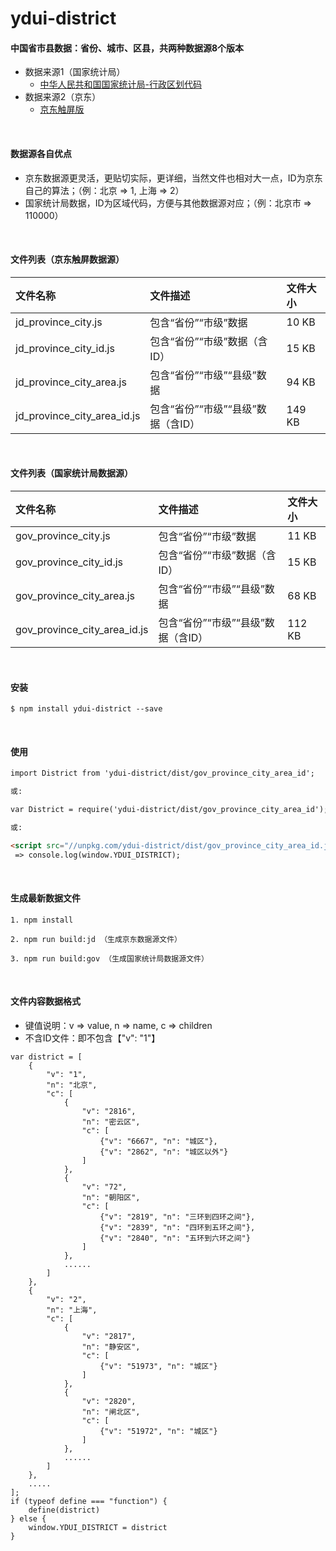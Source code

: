 # ydui-district

#### 中国省市县数据：省份、城市、区县，共两种数据源8个版本
*   数据来源1（国家统计局）
    * [中华人民共和国国家统计局-行政区划代码](http://www.stats.gov.cn/tjsj/tjbz/xzqhdm/)
*   数据来源2（京东）
    * [京东触屏版](https://p.m.jd.com/norder/address.action)

<br/>

#### 数据源各自优点
*   京东数据源更灵活，更贴切实际，更详细，当然文件也相对大一点，ID为京东自己的算法；（例：北京 => 1, 上海 => 2）
*   国家统计局数据，ID为区域代码，方便与其他数据源对应；（例：北京市 => 110000）

<br/>

#### 文件列表（京东触屏数据源）
|文件名称|文件描述|文件大小|
|:------|:------|:-----|
| jd_province_city.js | 包含“省份”“市级”数据 | 10 KB |
| jd_province_city_id.js | 包含“省份”“市级”数据（含ID） | 15 KB |
| jd_province_city_area.js | 包含“省份”“市级”“县级”数据 | 94 KB |
| jd_province_city_area_id.js | 包含“省份”“市级”“县级”数据（含ID） | 149 KB |

<br/>

#### 文件列表（国家统计局数据源）
|文件名称|文件描述|文件大小|
|:------|:------|:-----|
| gov_province_city.js | 包含“省份”“市级”数据 | 11 KB |
| gov_province_city_id.js | 包含“省份”“市级”数据（含ID） | 15 KB |
| gov_province_city_area.js | 包含“省份”“市级”“县级”数据 | 68 KB |
| gov_province_city_area_id.js | 包含“省份”“市级”“县级”数据（含ID） | 112 KB |

<br/>

#### 安装
```shell
$ npm install ydui-district --save
```

<br/>

#### 使用
```html
import District from 'ydui-district/dist/gov_province_city_area_id';

或: 

var District = require('ydui-district/dist/gov_province_city_area_id');

或: 

<script src="//unpkg.com/ydui-district/dist/gov_province_city_area_id.js"/></script>
 => console.log(window.YDUI_DISTRICT);
```

<br/>

#### 生成最新数据文件
```shell
1. npm install

2. npm run build:jd （生成京东数据源文件）

3. npm run build:gov （生成国家统计局数据源文件）
```

<br/>

#### 文件内容数据格式
*   键值说明：v => value, n => name, c => children 
*   不含ID文件：即不包含【"v": "1"】 

```shell
var district = [
    {
        "v": "1",
        "n": "北京",
        "c": [
            {
                "v": "2816",
                "n": "密云区",
                "c": [
                    {"v": "6667", "n": "城区"},
                    {"v": "2862", "n": "城区以外"}
                ]
            },
            {
                "v": "72",
                "n": "朝阳区",
                "c": [
                    {"v": "2819", "n": "三环到四环之间"},
                    {"v": "2839", "n": "四环到五环之间"},
                    {"v": "2840", "n": "五环到六环之间"}
                ]
            },
            ......
        ]
    },
    {
        "v": "2",
        "n": "上海",
        "c": [
            {
                "v": "2817",
                "n": "静安区",
                "c": [
                    {"v": "51973", "n": "城区"}
                ]
            },
            {
                "v": "2820",
                "n": "闸北区",
                "c": [
                    {"v": "51972", "n": "城区"}
                ]
            },
            ......
        ]
    },
    .....
];
if (typeof define === "function") {
    define(district)
} else {
    window.YDUI_DISTRICT = district
}

```
